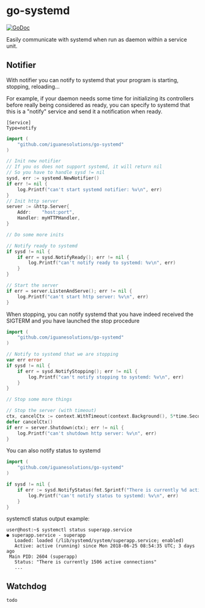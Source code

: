# go-systemd

[![GoDoc](https://godoc.org/github.com/iguanesolutions/go-systemd?status.svg)](https://godoc.org/github.com/iguanesolutions/go-systemd)

Easily communicate with systemd when run as daemon within a service unit.

## Notifier

With notifier you can notify to systemd that your program is starting, stopping, reloading...

For example, if your daemon needs some time for initializing its controllers before really being considered as ready, you can specify to systemd that this is a "notify" service and send it a notification when ready.

```systemdunit
[Service]
Type=notify
```

```go
import (
    "github.com/iguanesolutions/go-systemd"
)

// Init new notifier
// If you os does not support systemd, it will return nil
// So you have to handle sysd != nil
sysd, err := systemd.NewNotifier()
if err != nil {
    log.Printf("can't start systemd notifier: %v\n", err)
}
// Init http server
server := &http.Server{
    Addr:    "host:port",
    Handler: myHTTPHandler,
}

// Do some more inits

// Notify ready to systemd
if sysd != nil {
    if err = sysd.NotifyReady(); err != nil {
        log.Printf("can't notify ready to systemd: %v\n", err)
    }
}

// Start the server
if err = server.ListenAndServe(); err != nil {
    log.Printf("can't start http server: %v\n", err)
}
```

When stopping, you can notify systemd that you have indeed received the SIGTERM and you have launched the stop procedure

```go
import (
    "github.com/iguanesolutions/go-systemd"
)

// Notify to systemd that we are stopping
var err error
if sysd != nil {
    if err = sysd.NotifyStopping(); err != nil {
        log.Printf("can't notify stopping to systemd: %v\n", err)
    }
}

// Stop some more things

// Stop the server (with timeout)
ctx, cancelCtx := context.WithTimeout(context.Background(), 5*time.Second)
defer cancelCtx()
if err = server.Shutdown(ctx); err != nil {
    log.Printf("can't shutdown http server: %v\n", err)
}
```

You can also notify status to systemd

```go
import (
    "github.com/iguanesolutions/go-systemd"
)

if sysd != nil {
    if err := sysd.NotifyStatus(fmt.Sprintf("There is currently %d active connections", activeConns)); err != nil {
        log.Printf("can't notify status to systemd: %v\n", err)
    }
}
```

systemctl status output example:

```systemctlstatus
user@host:~$ systemctl status superapp.service
● superapp.service - superapp
   Loaded: loaded (/lib/systemd/system/superapp.service; enabled)
   Active: active (running) since Mon 2018-06-25 08:54:35 UTC; 3 days ago
 Main PID: 2604 (superapp)
   Status: "There is currently 1506 active connections"
   ...
```

## Watchdog

`todo`
